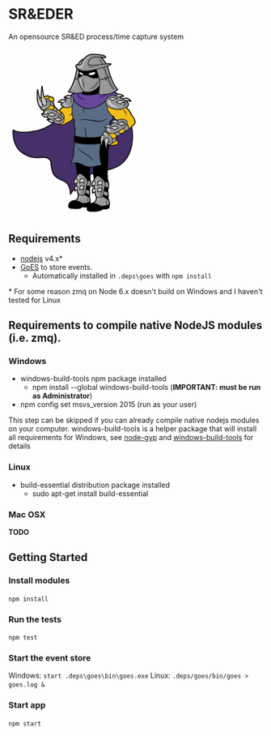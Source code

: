 # SR&EDER

An opensource SR&ED process/time capture system

![SREDER](Shredder.png)

## Requirements

* [nodejs](https://nodejs.org) v4.x\*
* [GoES](http://github.com/nicdex/goes) to store events.
    * Automatically installed in `.deps\goes` with `npm install`

\* For some reason zmq on Node 6.x doesn't build on Windows and I haven't tested for Linux

## Requirements to compile native NodeJS modules (i.e. zmq).

### Windows

* windows-build-tools npm package installed
    * npm install --global windows-build-tools (**IMPORTANT: must be run as Administrator**)
* npm config set msvs_version 2015 (run as your user)

This step can be skipped if you can already compile native nodejs modules on your computer.
windows-build-tools is a helper package that will install all requirements for Windows, see [node-gyp](https://www.npmjs.com/package/node-gyp) and [windows-build-tools](https://www.npmjs.com/package/windows-build-tools) for details

### Linux

* build-essential distribution package installed
    * sudo apt-get install build-essential

### Mac OSX

**TODO**

## Getting Started

### Install modules

`npm install`

### Run the tests

`npm test`

### Start the event store

Windows: `start .deps\goes\bin\goes.exe`
Linux: `.deps/goes/bin/goes > goes.log &`

### Start app

`npm start`
